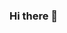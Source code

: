 ### Hi there 👋

<!--
**Kira2005/Kira2005** is a ✨ _special_ ✨ repository because its `README.md` (this file) appears on your GitHub profile.

Here are some ideas to get you started:

- Programmer from India 
- 🌱 I’m currently learning ...
- 👯 I’m looking to collaborate on ...
- 🤔 I’m looking for help with ...
- 💬 Ask me about ...
- 📫 How to reach me: ...
- 😄 Pronouns: she/her
- ⚡ Fun fact: ...
-->
